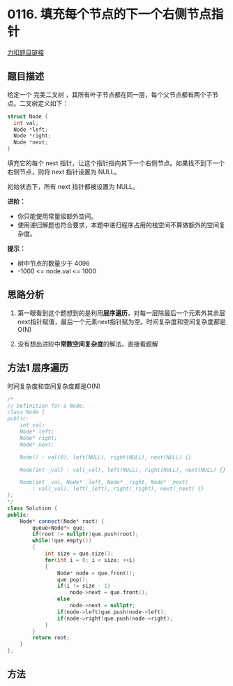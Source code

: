 <p id="填充每个节点的下一个右侧节点指针"></p>

# 0116. 填充每个节点的下一个右侧节点指针   

[力扣题目链接](https://leetcode-cn.com/problems/populating-next-right-pointers-in-each-node/)  


## 题目描述  

给定一个 完美二叉树 ，其所有叶子节点都在同一层，每个父节点都有两个子节点。二叉树定义如下：  
```cpp
struct Node {
  int val;
  Node *left;
  Node *right;
  Node *next;
}
```

填充它的每个 next 指针，让这个指针指向其下一个右侧节点。如果找不到下一个右侧节点，则将 next 指针设置为 NULL。  

初始状态下，所有 next 指针都被设置为 NULL。  


**进阶：**

* 你只能使用常量级额外空间。
* 使用递归解题也符合要求，本题中递归程序占用的栈空间不算做额外的空间复杂度。




**提示：**

* 树中节点的数量少于 4096
* -1000 <= node.val <= 1000


## 思路分析  

1. 第一眼看到这个题想到的是利用**层序遍历**，对每一层除最后一个元素外其余层next指针赋值，最后一个元素next指针赋为空。时间复杂度和空间复杂度都是O(N)  

2. 没有想出进阶中**常数空间复杂度**的解法，直接看题解  


## 方法1 层序遍历  

时间复杂度和空间复杂度都是O(N)  

```cpp
/*
// Definition for a Node.
class Node {
public:
    int val;
    Node* left;
    Node* right;
    Node* next;

    Node() : val(0), left(NULL), right(NULL), next(NULL) {}

    Node(int _val) : val(_val), left(NULL), right(NULL), next(NULL) {}

    Node(int _val, Node* _left, Node* _right, Node* _next)
        : val(_val), left(_left), right(_right), next(_next) {}
};
*/
class Solution {
public:
    Node* connect(Node* root) {
        queue<Node*> que;
        if(root != nullptr)que.push(root);
        while(!que.empty())
        {
            int size = que.size();
            for(int i = 0; i < size; ++i)
            {
                Node* node = que.front();
                que.pop();
                if(i != size - 1)
                    node->next = que.front();
                else
                    node->next = nullptr;
                if(node->left)que.push(node->left);
                if(node->right)que.push(node->right);
            }
        }
        return root;
    }
};
```


## 方法 